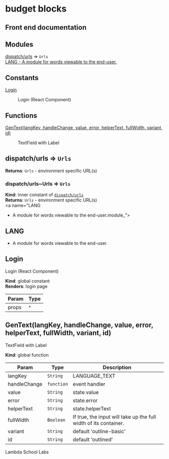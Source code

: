 # budget blocks

## Front end documentation

## Modules

<dl>
<dt><a href="#module_dispatch/urls">dispatch/urls</a> ⇒ <code>Urls</code></dt>
<dd></dd>
<dt><a href="#LANG
- A module for words viewable to the end-user.module_">LANG
- A module for words viewable to the end-user.</a></dt>
<dd></dd>
</dl>

## Constants

<dl>
<dt><a href="#Login">Login</a></dt>
<dd><p>Login (React Component)</p>
</dd>
</dl>

## Functions

<dl>
<dt><a href="#GenText">GenText(langKey, handleChange, value, error, helperText, fullWidth, variant, id)</a></dt>
<dd><p>TextField with Label</p>
</dd>
</dl>

<a name="module_dispatch/urls"></a>

## dispatch/urls ⇒ <code>Urls</code>
**Returns**: <code>Urls</code> - environment specific URL(s)  
<a name="module_dispatch/urls..Urls"></a>

### dispatch/urls~Urls ⇒ <code>Urls</code>
**Kind**: inner constant of [<code>dispatch/urls</code>](#module_dispatch/urls)  
**Returns**: <code>Urls</code> - environment specific URL(s)  
<a name="LANG
- A module for words viewable to the end-user.module_"></a>

## LANG
- A module for words viewable to the end-user.
<a name="Login"></a>

## Login
Login (React Component)

**Kind**: global constant  
**Renders**: login page  

| Param | Type |
| --- | --- |
| props | <code>\*</code> | 

<a name="GenText"></a>

## GenText(langKey, handleChange, value, error, helperText, fullWidth, variant, id)
TextField with Label

**Kind**: global function  

| Param | Type | Description |
| --- | --- | --- |
| langKey | <code>String</code> | LANGUAGE_TEXT |
| handleChange | <code>function</code> | event handler |
| value | <code>String</code> | state.value |
| error | <code>String</code> | state.error |
| helperText | <code>String</code> | state.helperText |
| fullWidth | <code>Boolean</code> | If true, the input will take up the full width of its container. |
| variant | <code>String</code> | default 'outline-basic' |
| id | <code>String</code> | default 'outlined' |


Lambda School Labs